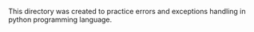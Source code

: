 This directory was created to practice errors and exceptions handling in python programming language.
